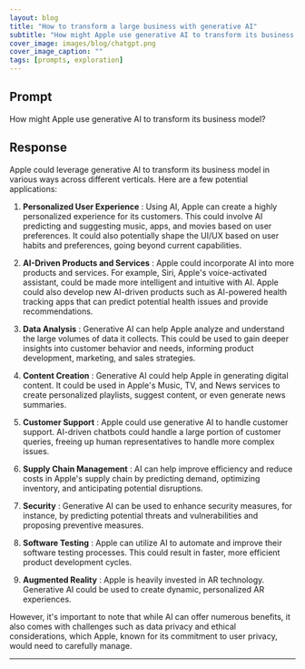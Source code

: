 ```yaml
---
layout: blog
title: "How to transform a large business with generative AI"
subtitle: "How might Apple use generative AI to transform its business model?"
cover_image: images/blog/chatgpt.png
cover_image_caption: ""
tags: [prompts, exploration]
---
```

## Prompt

How might Apple use generative AI to transform its business model?

## Response

Apple could leverage generative AI to transform its business model in various ways across different verticals. Here are a few potential applications:

1.  **Personalized User Experience** : Using AI, Apple can create a highly personalized experience for its customers. This could involve AI predicting and suggesting music, apps, and movies based on user preferences. It could also potentially shape the UI/UX based on user habits and preferences, going beyond current capabilities.


2.  **AI-Driven Products and Services** : Apple could incorporate AI into more products and services. For example, Siri, Apple's voice-activated assistant, could be made more intelligent and intuitive with AI. Apple could also develop new AI-driven products such as AI-powered health tracking apps that can predict potential health issues and provide recommendations.


3.  **Data Analysis** : Generative AI can help Apple analyze and understand the large volumes of data it collects. This could be used to gain deeper insights into customer behavior and needs, informing product development, marketing, and sales strategies.


4.  **Content Creation** : Generative AI could help Apple in generating digital content. It could be used in Apple's Music, TV, and News services to create personalized playlists, suggest content, or even generate news summaries.


5.  **Customer Support** : Apple could use generative AI to handle customer support. AI-driven chatbots could handle a large portion of customer queries, freeing up human representatives to handle more complex issues.


6.  **Supply Chain Management** : AI can help improve efficiency and reduce costs in Apple's supply chain by predicting demand, optimizing inventory, and anticipating potential disruptions.


7.  **Security** : Generative AI can be used to enhance security measures, for instance, by predicting potential threats and vulnerabilities and proposing preventive measures.


8.  **Software Testing** : Apple can utilize AI to automate and improve their software testing processes. This could result in faster, more efficient product development cycles.


9.  **Augmented Reality** : Apple is heavily invested in AR technology. Generative AI could be used to create dynamic, personalized AR experiences.



However, it's important to note that while AI can offer numerous benefits, it also comes with challenges such as data privacy and ethical considerations, which Apple, known for its commitment to user privacy, would need to carefully manage.



---
